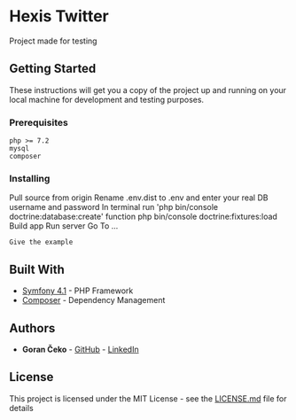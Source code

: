 # Hexis Twitter

Project made for testing

## Getting Started

These instructions will get you a copy of the project up and running on your local machine for development and testing purposes.

### Prerequisites

```
php >= 7.2
mysql
composer
```

### Installing

Pull source from origin
Rename .env.dist to .env and enter your real DB username and password
In terminal run 'php bin/console doctrine:database:create' function
php bin/console doctrine:fixtures:load
Build app
Run server
Go To ...

```
Give the example
```

## Built With

* [Symfony 4.1](https://symfony.com/doc/4.1/setup.html) - PHP Framework
* [Composer](https://getcomposer.org/) - Dependency Management

## Authors

* **Goran Čeko** - [GitHub](https://github.com/garthlord) - [LinkedIn](https://www.linkedin.com/in/goranceko11/)

## License

This project is licensed under the MIT License - see the [LICENSE.md](LICENSE.md) file for details
